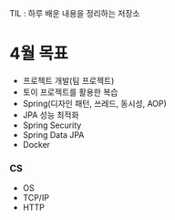 TIL : 하루 배운 내용을 정리하는 저장소

# 4월 목표

* 프로젝트 개발(팀 프로젝트)
* 토이 프로젝트를 활용한 복습
* Spring(디자인 패턴, 쓰레드, 동시성, AOP)
* JPA 성능 최적화
* Spring Security
* Spring Data JPA
* Docker

### CS

* OS
* TCP/IP
* HTTP

